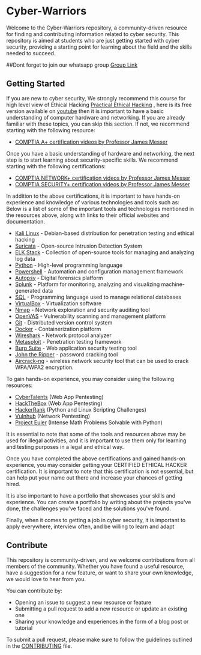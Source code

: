 # Cyber-Warriors

Welcome to the Cyber-Warriors repository, a community-driven resource for finding and contributing information related to cyber security. This repository is aimed at students who are just getting started with cyber security, providing a starting point for learning about the field and the skills needed to succeed.

##Dont forget to join our whatsapp group
[Group Link](https://chat.whatsapp.com/E76GvSK0cbp01ExMpl1e2P)

## Getting Started

If you are new to cyber security,
We strongly recommend this course for high level view of Ethical Hacking [Practical Ethical Hacking](https://academy.tcm-sec.com/p/practical-ethical-hacking-the-complete-course) , here is its free version available on [youtube](https://www.youtube.com/watch?v=3FNYvj2U0HM&ab_channel=TheCyberMentor)
then it is important to have a basic understanding of computer hardware and networking. If you are already familiar with these topics, you can skip this section. If not, we recommend starting with the following resource:

- [COMPTIA A+ certification videos by Professor James Messer](https://youtube.com/playlist?list=PLG49S3nxzAnlGHY8ObL8DiyP3AIu9vd3K)

Once you have a basic understanding of hardware and networking, the next step is to start learning about security-specific skills. We recommend starting with the following certifications:

- [COMPTIA NETWORK+ certification videos by Professor James Messer](https://youtube.com/playlist?list=PLG49S3nxzAnlCJiCrOYuRYb6cne864a7G)
- [COMPTIA SECURITY+ certification videos by Professor James Messer](https://youtube.com/playlist?list=PLG49S3nxzAnkL2ulFS3132mOVKuzzBxA8)

In addition to the above certifications, it is important to have hands-on experience and knowledge of various technologies and tools such as:
Below is a list of some of the important tools and technologies mentioned in the resources above, along with links to their official websites and documentation.

- [Kali Linux](https://www.kali.org/) - Debian-based distribution for penetration testing and ethical hacking
- [Suricata](https://suricata-ids.org/) - Open-source Intrusion Detection System
- [ELK Stack](https://www.elastic.co/elk-stack) - Collection of open-source tools for managing and analyzing log data
- [Python](https://www.python.org/) - High-level programming language
- [Powershell](https://docs.microsoft.com/en-us/powershell/) - Automation and configuration management framework
- [Autopsy](https://www.autopsy.com/) - Digital forensics platform
- [Splunk](https://www.splunk.com/) - Platform for monitoring, analyzing and visualizing machine-generated data
- [SQL](https://www.w3schools.com/sql/) - Programming language used to manage relational databases
- [VirtualBox](https://www.virtualbox.org/) - Virtualization software 
- [Nmap](https://nmap.org/) - Network exploration and security auditing tool
- [OpenVAS](https://www.openvas.org/) - Vulnerability scanning and management platform
- [Git](https://git-scm.com/) - Distributed version control system
- [Docker](https://www.docker.com/) - Containerization platform
- [Wireshark](https://www.wireshark.org/) - Network protocol analyzer
- [Metasploit](https://www.metasploit.com/) - Penetration testing framework
- [Burp Suite](https://portswigger.net/burp) - Web application security testing tool
- [John the Ripper](http://www.openwall.com/john/) - password cracking tool
- [Aircrack-ng](https://www.aircrack-ng.org/) - wireless network security tool that can be used to crack WPA/WPA2 encryption.


To gain hands-on experience, you may consider using the following resources:
- [CyberTalents](https://cybertalents.com/) (Web App Pentesting)
- [HackTheBox](https://www.hackthebox.com/) (Web App Pentesting)
- [HackerRank](https://www.hackerrank.com/) (Python and Linux Scripting Challenges)
- [Vulnhub](https://www.vulnhub.com/) (Network Pentesting)
- [Project Euler](https://projecteuler.net/) (Intense Math Problems Solvable with Python)

It is essential to note that some of the tools and resources above may be used for illegal activities, and it is important to use them only for learning and testing purposes in a legal and ethical way.

Once you have completed the above certifications and gained hands-on experience, you may consider getting your CERTIFIED ETHICAL HACKER certification. It is important to note that this certification is not essential, but can help put your name out there and increase your chances of getting hired.

It is also important to have a portfolio that showcases your skills and experience. You can create a portfolio by writing about the projects you've done, the challenges you've faced and the solutions you've found.

Finally, when it comes to getting a job in cyber security, it is important to apply everywhere, interview often, and be willing to learn and adapt


## Contribute

This repository is community-driven, and we welcome contributions from all members of the community. Whether you have found a useful resource, have a suggestion for a new feature, or want to share your own knowledge, we would love to hear from you.

You can contribute by:
- Opening an issue to suggest a new resource or feature
- Submitting a pull request to add a new resource or update an existing one
- Sharing your knowledge and experiences in the form of a blog post or tutorial

To submit a pull request, please make sure to follow the guidelines outlined in the [CONTRIBUTING](https://github.com/Devconnect-tech/Cyber-Warriors/blob/main/CONTRIBUTING.md) file.



